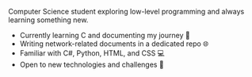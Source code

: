 Computer Science student exploring low-level programming and always learning something new.

- Currently learning C and documenting my journey 📖
- Writing network-related documents in a dedicated repo 🌐
- Familiar with C#, Python, HTML, and CSS 💻
- Open to new technologies and challenges 🚀 
